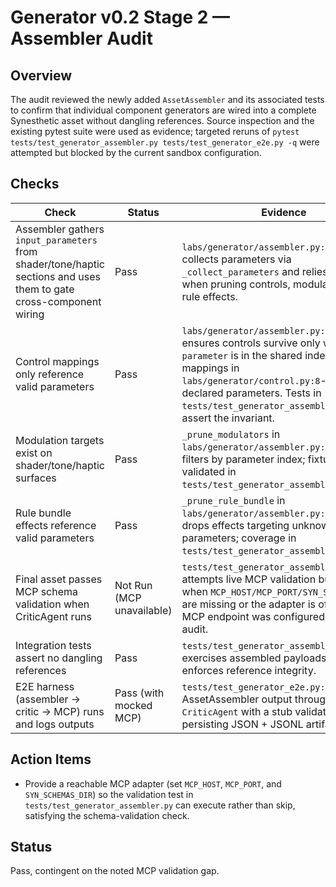 # Generator v0.2 Stage 2 — Assembler Audit

## Overview
The audit reviewed the newly added `AssetAssembler` and its associated tests to confirm that individual component generators are wired into a complete Synesthetic asset without dangling references. Source inspection and the existing pytest suite were used as evidence; targeted reruns of `pytest tests/test_generator_assembler.py tests/test_generator_e2e.py -q` were attempted but blocked by the current sandbox configuration.

## Checks
| Check | Status | Evidence |
| --- | --- | --- |
| Assembler gathers `input_parameters` from shader/tone/haptic sections and uses them to gate cross-component wiring | Pass | `labs/generator/assembler.py:59`-`92` collects parameters via `_collect_parameters` and relies on them when pruning controls, modulations, and rule effects. |
| Control mappings only reference valid parameters | Pass | `labs/generator/assembler.py:106`-`115` ensures controls survive only when their `parameter` is in the shared index; baseline mappings in `labs/generator/control.py:8`-`33` all target declared parameters. Tests in `tests/test_generator_assembler.py:54`-`58` assert the invariant. |
| Modulation targets exist on shader/tone/haptic surfaces | Pass | `_prune_modulators` in `labs/generator/assembler.py:117`-`126` filters by parameter index; fixtures validated in `tests/test_generator_assembler.py:60`-`61`. |
| Rule bundle effects reference valid parameters | Pass | `_prune_rule_bundle` in `labs/generator/assembler.py:128`-`148` drops effects targeting unknown parameters; coverage in `tests/test_generator_assembler.py:63`-`67`. |
| Final asset passes MCP schema validation when CriticAgent runs | Not Run (MCP unavailable) | `tests/test_generator_assembler.py:70`-`75` attempts live MCP validation but skips when `MCP_HOST/MCP_PORT/SYN_SCHEMAS_DIR` are missing or the adapter is offline. No MCP endpoint was configured during this audit. |
| Integration tests assert no dangling references | Pass | `tests/test_generator_assembler.py:46`-`75` exercises assembled payloads and enforces reference integrity. |
| E2E harness (assembler → critic → MCP) runs and logs outputs | Pass (with mocked MCP) | `tests/test_generator_e2e.py:13`-`44` drives AssetAssembler output through `CriticAgent` with a stub validator, persisting JSON + JSONL artifacts. |

## Action Items
- Provide a reachable MCP adapter (set `MCP_HOST`, `MCP_PORT`, and `SYN_SCHEMAS_DIR`) so the validation test in `tests/test_generator_assembler.py` can execute rather than skip, satisfying the schema-validation check.

## Status
Pass, contingent on the noted MCP validation gap.
